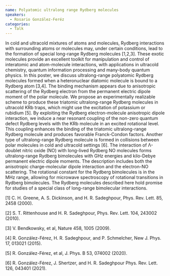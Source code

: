```yaml
---
name: Polyatomic ultralong range Rydberg molecules
speakers:
  - Rosario González-Feréz
categories:
  - Talk
---
```


In cold and ultracold mixtures of atoms and molecules, Rydberg interactions with surrounding atoms or molecules may, under certain conditions, lead to the formation of special long-range Rydberg molecules [1,2,3]. These exotic molecules provide an excellent toolkit for manipulation and control of interatomic and atom-molecule interactions, with applications in ultracold chemistry, quantum information processing and many-body quantum physics. In this poster, we discuss ultralong-range polyatomic Rydberg molecules formed when a heteronuclear diatomic molecule is bound to a Rydberg atom [3,4]. The binding mechanism appears due to anisotropic scattering of the Rydberg electron from the permanent electric dipole moment of the polar molecule. We propose an experimentally realizable scheme to produce these triatomic ultralong-range Rydberg molecules in ultracold KRb traps, which might use the excitation of potassium or rubidium [5]. By exploiting the Rydberg electron-molecule anisotropic dipole interaction, we induce a near resonant coupling of the non-zero quantum defect Rydberg levels with the KRb molecule in an excited rotational level. This coupling enhances the binding of the triatomic ultralong-range Rydberg molecule and produces favorable Franck-Condon factors. Another type of ultralong-range Rydberg molecule is formed in collisions between polar molecules in cold and ultracold settings [6]. The interaction of Λ-doublet nitric oxide (NO) with long-lived Rydberg NO molecules forms ultralong-range Rydberg bimolecules with GHz energies and kilo-Debye permanent electric dipole moments. The description includes both the anisotropic charge-molecular dipole interaction and the electron-NO scattering. The rotational constant for the Rydberg bimolecules is in the MHz range, allowing for microwave spectroscopy of rotational transitions in Rydberg bimolecules. The Rydberg molecules described here hold promise for studies of a special class of long-range bimolecular interactions.

[1] C. H. Greene, A. S. Dickinson, and H. R. Sadeghpour, Phys. Rev. Lett. 85, 2458 (2000).

[2] S. T. Rittenhouse and H. R. Sadeghpour, Phys. Rev. Lett. 104, 243002 (2010).

[3] V. Bendkowsky, et al, Nature 458, 1005 (2009).

[4] R. González-Férez, H. R. Sadeghpour, and P. Schmelcher, New J. Phys. 17, 013021 (2015). 

[5] R. González-Férez, et al, J. Phys. B 53, 074002 (2020).

[6] R. González-Férez, J. Shertzer, and H. R. Sadeghpour Phys. Rev. Lett. 126, 043401 (2021).
